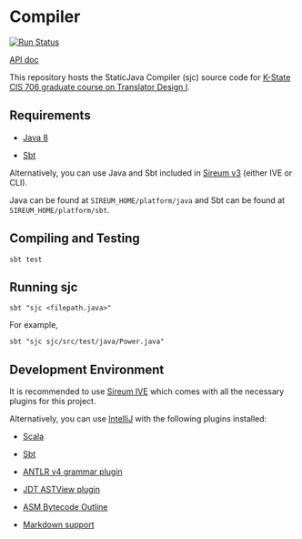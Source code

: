 # Compiler

[![Run Status](https://api.shippable.com/projects/55534a22edd7f2c052ebbc77/badge?branch=master)](https://app.shippable.com/projects/55534a22edd7f2c052ebbc77)

[API doc](https://cdn.rawgit.com/ksu-cis-706/compiler/master/sjc/doc/api/index.html)

This repository hosts the StaticJava Compiler (sjc) source code for 
[K-State CIS 706 graduate course on Translator Design I](http://compilers.santoslab.org).


## Requirements

* [Java 8](https://jdk8.java.net/)

* [Sbt](http://scala-sbt.org)

Alternatively, you can use Java and Sbt included in 
[Sireum v3](https://github.com/sireum/v3#installing-and-running-sireum) 
(either IVE or CLI).

Java can be found at ``SIREUM_HOME/platform/java`` and
Sbt can be found at ``SIREUM_HOME/platform/sbt``.


## Compiling and Testing

```
sbt test
```


## Running sjc

```
sbt "sjc <filepath.java>"
```

For example,

```
sbt "sjc sjc/src/test/java/Power.java"
```


## Development Environment

It is recommended to use 
[Sireum IVE](https://github.com/sireum/v3#sireum-integrated-verification-environment-ive)
which comes with all the necessary plugins for this project.

Alternatively, you can use [IntelliJ](https://www.jetbrains.com/idea/) 
with the following plugins installed:

* [Scala](https://plugins.jetbrains.com/plugin/1347)

* [Sbt](https://plugins.jetbrains.com/plugin/5007)

* [ANTLR v4 grammar plugin](https://plugins.jetbrains.com/plugin/7358)

* [JDT ASTView plugin](https://plugins.jetbrains.com/plugin/9345)

* [ASM Bytecode Outline](https://plugins.jetbrains.com/plugin/5918)

* [Markdown support](https://plugins.jetbrains.com/plugin/7793)

